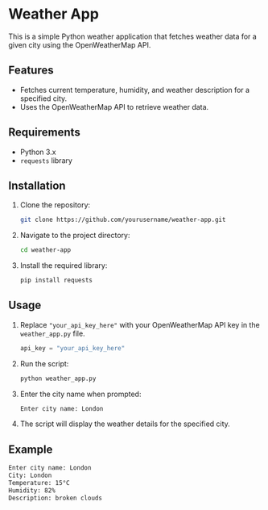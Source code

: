# Weather App

This is a simple Python weather application that fetches weather data for a given city using the OpenWeatherMap API.

## Features

- Fetches current temperature, humidity, and weather description for a specified city.
- Uses the OpenWeatherMap API to retrieve weather data.

## Requirements

- Python 3.x
- `requests` library

## Installation

1. Clone the repository:

    ```bash
    git clone https://github.com/yourusername/weather-app.git
    ```

2. Navigate to the project directory:

    ```bash
    cd weather-app
    ```

3. Install the required library:

    ```bash
    pip install requests
    ```

## Usage

1. Replace `"your_api_key_here"` with your OpenWeatherMap API key in the `weather_app.py` file.

    ```python
    api_key = "your_api_key_here"
    ```

2. Run the script:

    ```bash
    python weather_app.py
    ```

3. Enter the city name when prompted:

    ```bash
    Enter city name: London
    ```

4. The script will display the weather details for the specified city.

## Example

```bash
Enter city name: London
City: London
Temperature: 15°C
Humidity: 82%
Description: broken clouds
